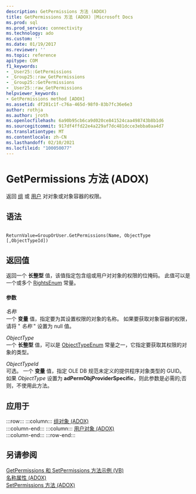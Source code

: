```yaml
---
description: GetPermissions 方法 (ADOX)
title: GetPermissions 方法 (ADOX) |Microsoft Docs
ms.prod: sql
ms.prod_service: connectivity
ms.technology: ado
ms.custom: ''
ms.date: 01/19/2017
ms.reviewer: ''
ms.topic: reference
apitype: COM
f1_keywords:
- _User25::GetPermissions
- _Group25::raw_GetPermissions
- _Group25::GetPermissions
- _User25::raw_GetPermissions
helpviewer_keywords:
- GetPermissions method [ADOX]
ms.assetid: df201c1f-c76a-465d-98f0-83b7fc36e6e3
author: rothja
ms.author: jroth
ms.openlocfilehash: 6a90b95cb6ca9d020ce841524caa498743b8b1d6
ms.sourcegitcommit: 917df4ffd22e4a229af7dc481dcce3ebba0aa4d7
ms.translationtype: MT
ms.contentlocale: zh-CN
ms.lasthandoff: 02/10/2021
ms.locfileid: "100050077"
---
```

# <a name="getpermissions-method-adox"></a>GetPermissions 方法 (ADOX)
返回 [组](./group-object-adox.md) 或 [用户](./user-object-adox.md) 对对象或对象容器的权限。  
  
## <a name="syntax"></a>语法  
  
```  
  
ReturnValue=GroupOrUser.GetPermissions(Name, ObjectType    [,ObjectTypeId])  
```  
  
## <a name="return-value"></a>返回值  
 返回一个 **长整型** 值，该值指定包含组或用户对对象的权限的位掩码。 此值可以是一个或多个 [RightsEnum](./rightsenum.md) 常量。  
  
#### <a name="parameters"></a>参数  
 *名称*  
 一个 **变量** 值，指定要为其设置权限的对象的名称。 如果要获取对象容器的权限，请将 " *名称* " 设置为 null 值。  
  
 *ObjectType*  
 一个 **长整型** 值，可以是 [ObjectTypeEnum](./objecttypeenum.md) 常量之一，它指定要获取其权限的对象的类型。  
  
 *ObjectTypeId*  
 可选。 一个 **变量** 值，指定 OLE DB 规范未定义的提供程序对象类型的 GUID。 如果 *ObjectType* 设置为 **adPermObjProviderSpecific**，则此参数是必需的;否则，不使用此方法。  
  
## <a name="applies-to"></a>应用于  

:::row:::
    :::column:::
        [组对象 (ADOX)](./group-object-adox.md)  
    :::column-end:::
    :::column:::
        [用户对象 (ADOX)](./user-object-adox.md)  
    :::column-end:::
:::row-end:::

## <a name="see-also"></a>另请参阅  
 [GetPermissions 和 SetPermissions 方法示例 (VB) ](./getpermissions-and-setpermissions-methods-example-vb.md)   
 [名称属性 (ADOX) ](./name-property-adox.md)   
 [SetPermissions 方法 (ADOX)](./setpermissions-method-adox.md)